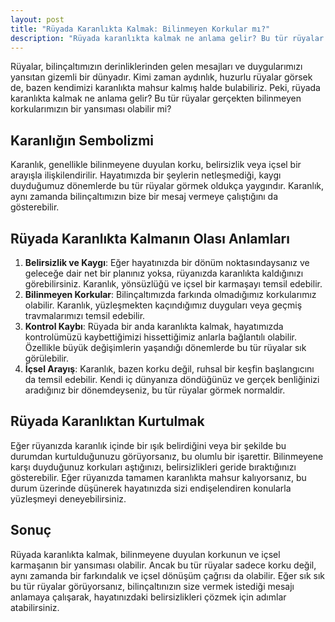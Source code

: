 ```yaml
---
layout: post
title: "Rüyada Karanlıkta Kalmak: Bilinmeyen Korkular mı?"
description: "Rüyada karanlıkta kalmak ne anlama gelir? Bu tür rüyalar bilinmeyen korkularımızın bir yansıması olabilir mi?"
---
```


Rüyalar, bilinçaltımızın derinliklerinden gelen mesajları ve duygularımızı yansıtan gizemli bir dünyadır. Kimi zaman aydınlık, huzurlu rüyalar görsek de, bazen kendimizi karanlıkta mahsur kalmış halde bulabiliriz. Peki, rüyada karanlıkta kalmak ne anlama gelir? Bu tür rüyalar gerçekten bilinmeyen korkularımızın bir yansıması olabilir mi?

## Karanlığın Sembolizmi

Karanlık, genellikle bilinmeyene duyulan korku, belirsizlik veya içsel bir arayışla ilişkilendirilir. Hayatımızda bir şeylerin netleşmediği, kaygı duyduğumuz dönemlerde bu tür rüyalar görmek oldukça yaygındır. Karanlık, aynı zamanda bilinçaltımızın bize bir mesaj vermeye çalıştığını da gösterebilir.

## Rüyada Karanlıkta Kalmanın Olası Anlamları

1. **Belirsizlik ve Kaygı**: Eğer hayatınızda bir dönüm noktasındaysanız ve geleceğe dair net bir planınız yoksa, rüyanızda karanlıkta kaldığınızı görebilirsiniz. Karanlık, yönsüzlüğü ve içsel bir karmaşayı temsil edebilir.
2. **Bilinmeyen Korkular**: Bilinçaltımızda farkında olmadığımız korkularımız olabilir. Karanlık, yüzleşmekten kaçındığımız duyguları veya geçmiş travmalarımızı temsil edebilir.
3. **Kontrol Kaybı**: Rüyada bir anda karanlıkta kalmak, hayatımızda kontrolümüzü kaybettiğimizi hissettiğimiz anlarla bağlantılı olabilir. Özellikle büyük değişimlerin yaşandığı dönemlerde bu tür rüyalar sık görülebilir.
4. **İçsel Arayış**: Karanlık, bazen korku değil, ruhsal bir keşfin başlangıcını da temsil edebilir. Kendi iç dünyanıza döndüğünüz ve gerçek benliğinizi aradığınız bir dönemdeyseniz, bu tür rüyalar görmek normaldir.

## Rüyada Karanlıktan Kurtulmak

Eğer rüyanızda karanlık içinde bir ışık belirdiğini veya bir şekilde bu durumdan kurtulduğunuzu görüyorsanız, bu olumlu bir işarettir. Bilinmeyene karşı duyduğunuz korkuları aştığınızı, belirsizlikleri geride bıraktığınızı gösterebilir. Eğer rüyanızda tamamen karanlıkta mahsur kalıyorsanız, bu durum üzerinde düşünerek hayatınızda sizi endişelendiren konularla yüzleşmeyi deneyebilirsiniz.

## Sonuç

Rüyada karanlıkta kalmak, bilinmeyene duyulan korkunun ve içsel karmaşanın bir yansıması olabilir. Ancak bu tür rüyalar sadece korku değil, aynı zamanda bir farkındalık ve içsel dönüşüm çağrısı da olabilir. Eğer sık sık bu tür rüyalar görüyorsanız, bilinçaltınızın size vermek istediği mesajı anlamaya çalışarak, hayatınızdaki belirsizlikleri çözmek için adımlar atabilirsiniz.